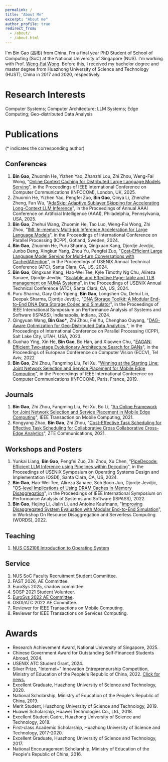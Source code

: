```yaml
---
permalink: /
title: "About Me"
excerpt: "About me"
author_profile: true
redirect_from: 
  - /about/
  - /about.html
---
```

I'm Bin Gao (高彬) from China. I'm a final year PhD Student of School of Computing (SoC) at the National University of Singapore (NUS). I'm working with Prof. [Weng-Fai Wong](https://www.comp.nus.edu.sg/~wongwf/). Before this, I received my bachelor degree and master degree from Huazhong University of Science and Technology (HUST), China in 2017 and 2020, respectively.  


Research Interests
======
Computer Systems; Computer Architecture; LLM Systems; Edge Computing; Geo-distributed Data Analysis

Publications 
======
(* indicates the corresponding author)

Conferences 
------
1. **Bin Gao**, Zhuomin He, Yizhen Yao, Zhanzhi Lou, Zhi Zhou, Weng-Fai Wong, "[Online Context Caching for Distributed Large Language Models Serving](https://infocom2025.ieee-infocom.org/program/accepted-paper-list-main-conference)", in the Proceedings of IEEE International Conference on Computer Communications (INFOCOM), London, UK, 2025.
1. Zhuomin He, Yizhen Yao, Pengfei Zuo, **Bin Gao**, Qinya Li, Zhenzhe Zheng, Fan Wu, "[AdaSkip: Adaptive Sublayer Skipping for Accelerating Long-Context LLM Inference](https://aaai.org/conference/aaai/aaai-25/)", in the Proceedings of Annual AAAI Conference on Artificial Intelligence (AAAI), Philadelphia, Pennsylvania, USA, 2025.
1. **Bin Gao**, Zhehui Wang, Zhuomin He, Tao Luo, Weng-Fai Wong, Zhi Zhou, "[IMI: In-memory Multi-job Inference Acceleration for Large Language Models](https://icpp2024.org/)", in the Proceedings of International Conference on Parallel Processing (ICPP), Gotland, Sweden, 2024.
1. **Bin Gao**, Zhuomin He, Puru Sharma, Qingxuan Kang, Djordje Jevdjic, Junbo Deng, Xingkun Yang, Zhou Yu, Pengfei Zuo, "[Cost-Efficient Large Language Model Serving for Multi-turn Conversations with CachedAttention](https://arxiv.org/abs/2403.19708)", in the Proceedings of USENIX Annual Technical Conference (ATC), Santa Clara, CA, US, 2024.
1. **Bin Gao**, Qingxuan Kang, Hao-Wei Tee, Kyle Timothy Ng Chu, Alireza Sanaee, Djordje Jevdjic, "[Scalable and Effective Page-table and TLB management on NUMA Systems](https://arxiv.org/pdf/2401.15558)", in the Proceedings of USENIX Annual Technical Conference (ATC), Santa Clara, CA, US, 2024.
1. Puru Sharma, Gary Goh Yipeng, **Bin Gao**, Longshen Ou, Dehui Lin, Deepak Sharma, Djordje Jevdjic, "[DNA Storage Toolkit: A Modular End-to-End DNA Data Storage Codec and Simulator](https://csbingao.github.io)", in the Proceedings of IEEE International Symposium on Performance Analysis of Systems and Software (ISPASS), Indianapolis, Indiana, 2024.
1. Qingyuan Wang, **Bin Gao\***, Zhi Zhou, Fei Xu, Chenghao Ouyang, "[DAG-Aware Optimization for Geo-Distributed Data Analytics
](https://csbingao.github.io)", in the Proceedings of International Conference on Parallel Processing (ICPP), Salt Lake City, UTAH, USA, 2023.
1. Guohao Ying, Xin He, **Bin Gao**, Bo Han, and Xiaowen Chu, "[EAGAN: Efficient Two-stage Evolutionary Architecture Search for GANs](https://arxiv.org/abs/2111.15097)", in the Proceedings of European Conference on Computer Vision (ECCV), Tel Aviv, 2022
1. **Bin Gao**, Zhi Zhou, Fangming Liu, Fei Xu, "[Winning at the Starting Line: Joint Network Selection and Service Placement for Mobile Edge Computing](https://ieeexplore.ieee.org/abstract/document/8737543)", in the Proceedings of IEEE International Conference on Computer Communications (INFOCOM), Paris, France, 2019.


Journals
------
1. **Bin Gao**, Zhi Zhou, Fangming Liu, Fei Xu, Bo Li, "[An Online Framework for Joint Network Selection and Service Placement in Mobile Edge Computing](https://ieeexplore.ieee.org/abstract/document/9373980/)", IEEE Transaction on Mobile Computing, 2021.
1. Kongyang Zhao, **Bin Gao**, Zhi Zhou, "[Cost-Effective Task Scheduling for Effective Task Scheduling for Collaborative Cross Collaborative Cross-Edge Analytics](https://res-www.zte.com.cn/mediares/magazine/publication/com_en/article/202102/202102003.pdf)", ZTE Communications, 2021.

Workshops and Posters
------
1. Yunkai Liang, **Bin Gao**, Pengfei Zuo, Zhi Zhou, Xu Chen, "[PipeDecode: Efficient LLM Inference using Pipelines within Decoding](https://www.usenix.org/conference/osdi24/call-for-posters)", in the Proceedings of USENIX Symposium on Operating Systems Design and Implementation (OSDI), Santa Clara, CA, US, 2024.
1. **Bin Gao**, Hao-Wei Tee, Alireza Sanaee, Soh Boon Jun, Djordje Jevdjic, "[OS-level Implications of Using DRAM Caches in Memory Disaggregation](https://ieeexplore.ieee.org/document/9804595)", in the Proceedings of IEEE International Symposium on Performance Analysis of Systems and Software (ISPASS), 2022.
1. **Bin Gao**, Hejing Li, Jialin Li, and Antoine Kaufmann, "[Improving Disaggregated System Evaluation with Modular End-to-End Simulation](csbingao.github.io)", in Workshop On Resource Disaggregation and Serverless Computing (WORDS), 2022.

Teaching
------
1. [NUS CS2106 Introduction to Operating System](https://nusmods.com/modules/CS2106/introduction-to-operating-systems)

Service
------
1. NUS SoC Faculty Recruitment Student Committee.
1. FAST 2026, AE Committee.
1. EuroSys 2025, shadow committee. 
1. SOSP 2021 Student Volunteer. 
1. [EuroSys 2022 AE Committee](https://sysartifacts.github.io/eurosys2022/organizers).
1. OSDI/ATC 2022 AE Committee.
1. Reviewer for IEEE Transactions on Mobile Computing.
1. Reviewer for IEEE Transactions on Services Computing.

Awards
======
- Research Achievement Award, National University of Singapore, 2025.
- Chinese Government Award for Outstanding Self-Financed Students Abroad, 2024.
- USENIX ATC Student Grant, 2024.
- Silver Prize, "Internet+" Innovation Entrepreneurship Competition, Ministry of Education of the People's Republic of China, 2022. [Click for news.](https://mp.weixin.qq.com/s/CM9UNbcaDsR_I40xeEEjeg)
- Excellent Graduate, Huazhong University of Science and Technology, 2020.
- National Scholarship, Ministry of Education of the People's Republic of China, 2019.
- Merit Student, Huazhong University of Science and Technology, 2019.
- Huawei Scholarship, Huawei Technologies Co., Ltd., 2018.
- Excellent Student Cadre, Huazhong University of Science and Technology, 2018.
- First-class Academic Scholarship, Huazhong University of Science and Technology, 2017-2020.
- Excellent Graduate, Huazhong University of Science and Technology, 2017.
- National Encouragement Scholarship, Ministry of Education of the People's Republic of China, 2016.
